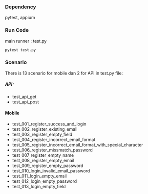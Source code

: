 ### Dependency
pytest, appium
### Run Code
main runner : test.py
```bash
pytest test.py
```
### Scenario
There is 13 scenario for mobile dan 2 for API  in test.py file: 

##### API: 
- test_api_get
- test_api_post

#### Mobile
- test_001_register_success_and_login
- test_002_register_existing_email
- test_003_register_empty_field
- test_004_register_incorrect_email_format
- test_005_register_incorrect_email_format_with_special_character
- test_006_register_missmatch_password
- test_007_register_empty_name
- test_008_register_empty_email
- test_009_register_empty_password
- test_010_login_invalid_email_password
- test_011_login_empty_email
- test_012_login_empty_password
- test_013_login_empty_field
